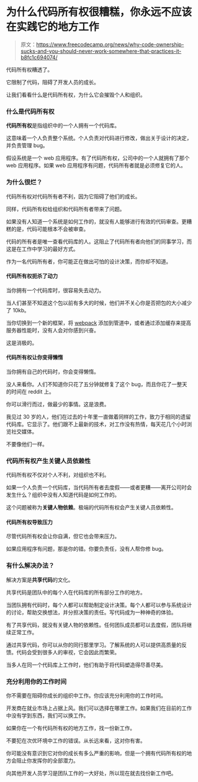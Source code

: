 # 为什么代码所有权很糟糕，你永远不应该在实践它的地方工作

> 原文：<https://www.freecodecamp.org/news/why-code-ownership-sucks-and-you-should-never-work-somewhere-that-practices-it-b8fc1c694074/>

代码所有权糟透了。

它限制了代码，阻碍了开发人员的成长。

让我们看看什么是代码所有权，为什么它会摧毁个人和组织。

### 什么是代码所有权

**代码所有权**是指组织中的一个人拥有一个代码库。

这意味着一个人负责整个系统。个人负责对代码进行修改，做出关于设计的决定，并负责管理 bug。

假设系统是一个 web 应用程序。有了代码所有权，公司中的一个人就拥有了那个 web 应用程序。如果 web 应用程序有问题，代码所有者就是必须修复它的人。

### 为什么很烂？

代码所有权对代码所有者不利，因为它阻碍了他们的成长。

同样，代码所有权给组织和代码所有者带来了问题。

如果没有人知道一个系统是如何工作的，就没有人能够进行有效的代码审查。更糟糕的是，代码可能根本不会被审查。

代码的所有者是唯一查看代码库的人。这阻止了代码所有者向他们的同事学习，而这是在工作中学习的最好方式。

作为一名代码所有者，你可能正在做出可怕的设计决策，而你却不知道。

#### 代码所有权扼杀了动力

当你拥有一个代码库时，很容易失去动力。

当人们甚至不知道这个包以前有多大的时候，他们并不关心你是否把包的大小减少了 10kb。

当你切换到一个新的框架，将 [webpack](https://webpack.js.org/) 添加到管道中，或者通过添加缓存来提高服务器性能时，没有人会对你感到兴奋。

这是消极的。

#### 代码所有权让你变得懒惰

当你拥有自己的代码时，你会变得懒惰。

没人来看你。人们不知道你只花了五分钟就修复了这个 bug，而且你花了一整天的时间在 reddit 上。

你可以滑行而过，做最少的事情。这是浪费。

我见过 30 岁的人，他们在过去的十年里一直做着同样的工作，致力于相同的遗留代码库。它显示了。他们跟不上最新的技术，对工作没有热情，每天花几个小时浏览社交媒体。

不要像他们一样。

### 代码所有权产生关键人员依赖性

代码所有权不仅对个人不利，对组织也不利。

如果一个人负责一个代码库，当代码所有者去度假——或者更糟——离开公司时会发生什么？组织中没有人知道代码是如何工作的。

这个问题被称为**关键人物依赖**。极端的代码所有权会产生关键人员依赖性。

#### 代码所有权导致压力

尽管代码所有权会让你自满，但它也会带来压力。

如果应用程序有问题，那是你的错。你要负责任，没有人帮你修 bug。

### 有什么解决办法？

解决方案是**共享代码**的文化。

共享代码是团队中的每个人在代码库的所有部分工作的地方。

当团队拥有代码时，每个人都可以帮助制定设计决策。每个人都可以参与系统设计的讨论，帮助交换想法，并分担决策的责任。写代码成为一种神奇的体验。

有了共享代码，就没有关键人物的依赖性。任何团队成员都可以去度假，团队将继续正常工作。

通过共享代码，你可以从你的同行那里学习。了解系统的人可以提供高质量的反馈。代码会受到很多人的审视，它会因此而繁荣。

当多人在同一个代码库上工作时，他们有助于将代码塑造得尽善尽美。

### 充分利用你的工作时间

你不需要在阻碍你成长的组织中工作。你应该充分利用你的工作时间。

开发商在就业市场上占据上风。我们可以选择在哪里工作。如果我们在目前的工作中没有学到东西，我们可以换工作。

如果你在一个有代码所有权的地方工作，找一份新工作。

不要犯在次优环境中工作的错误。从长远来看，这对你有害。

你可能没有意识到它对你的成长有多么严重的影响，但是一个拥有代码所有权的地方会阻止你发挥你的全部潜力。

向其他开发人员学习是团队工作的一大好处，所以现在就去找份新工作吧。